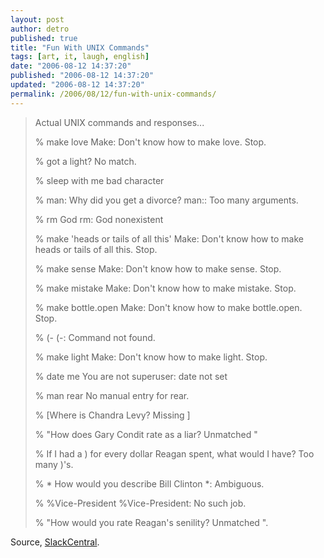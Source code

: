 ```yaml
---
layout: post
author: detro
published: true
title: "Fun With UNIX Commands"
tags: [art, it, laugh, english]
date: "2006-08-12 14:37:20"
published: "2006-08-12 14:37:20"
updated: "2006-08-12 14:37:20"
permalink: /2006/08/12/fun-with-unix-commands/
---
```


<blockquote>Actual UNIX commands and responses...

% make love
Make: Don't know how to make love. Stop.

% got a light?
No match.

% sleep with me
bad character

% man: Why did you get a divorce?
man:: Too many arguments.

% rm God
rm: God nonexistent

% make 'heads or tails of all this'
Make: Don't know how to make heads or tails of all this. Stop.

% make sense
Make: Don't know how to make sense. Stop.

% make mistake
Make: Don't know how to make mistake. Stop.

% make bottle.open
Make: Don't know how to make bottle.open. Stop.

% \(-
(-: Command not found.

% make light
Make: Don't know how to make light. Stop.

% date me
You are not superuser: date not set

% man rear
No manual entry for rear.

% [Where is Chandra Levy?
Missing ]

% "How does Gary Condit rate as a liar?
Unmatched "

% If I had a ) for every dollar Reagan spent, what would I have?
Too many )'s.

% * How would you describe Bill Clinton
*: Ambiguous.

% %Vice-President
%Vice-President: No such job.

% "How would you rate Reagan's senility?
Unmatched ".</blockquote>

Source, <a href="http://www.slackercentral.com/features/email/unix.php">SlackCentral</a>.
